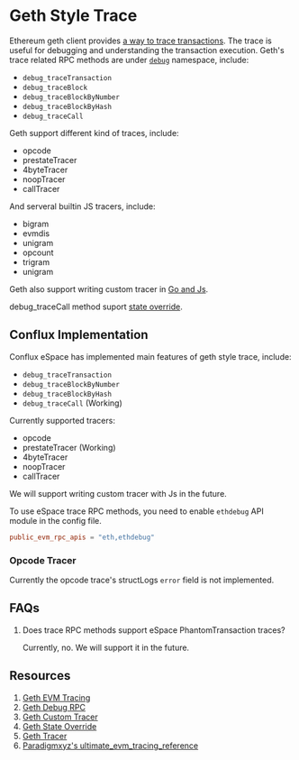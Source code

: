 # Geth Style Trace

Ethereum geth client provides [a way to trace transactions](https://geth.ethereum.org/docs/developers/evm-tracing). The trace is useful for debugging and understanding the transaction execution. Geth's trace related RPC methods are under [`debug`](https://geth.ethereum.org/docs/interacting-with-geth/rpc/ns-debug#debugtracetransaction) namespace, include:

- `debug_traceTransaction`
- `debug_traceBlock`
- `debug_traceBlockByNumber`
- `debug_traceBlockByHash`
- `debug_traceCall`

Geth support different kind of traces, include:

- opcode
- prestateTracer
- 4byteTracer
- noopTracer
- callTracer

And serveral builtin JS tracers, include:

- bigram
- evmdis
- unigram
- opcount
- trigram
- unigram

Geth also support writing custom tracer in [Go and Js](https://geth.ethereum.org/docs/developers/evm-tracing/custom-tracer).

debug_traceCall method suport [state override](https://geth.ethereum.org/docs/developers/evm-tracing/built-in-tracers#state-overrides).

## Conflux Implementation

Conflux eSpace has implemented main features of geth style trace, include:

- `debug_traceTransaction`
- `debug_traceBlockByNumber`
- `debug_traceBlockByHash`
- `debug_traceCall` (Working)

Currently supported tracers:

- opcode
- prestateTracer (Working)
- 4byteTracer
- noopTracer
- callTracer

We will support writing custom tracer with Js in the future.

To use eSpace trace RPC methods, you need to enable `ethdebug` API module in the config file.

```toml
public_evm_rpc_apis = "eth,ethdebug"
```

### Opcode Tracer

Currently the opcode trace's structLogs `error` field is not implemented.

## FAQs

1. Does trace RPC methods support eSpace PhantomTransaction traces?
    
    Currently, no. We will support it in the future.

## Resources

1. [Geth EVM Tracing](https://geth.ethereum.org/docs/developers/evm-tracing)
2. [Geth Debug RPC](https://geth.ethereum.org/docs/interacting-with-geth/rpc/ns-debug)
3. [Geth Custom Tracer](https://geth.ethereum.org/docs/developers/evm-tracing/custom-tracer)
4. [Geth State Override](https://geth.ethereum.org/docs/developers/evm-tracing/built-in-tracers#state-overrides)
5. [Geth Tracer](https://geth.ethereum.org/docs/developers/evm-tracing/built-in-tracers)
6. [Paradigmxyz's ultimate_evm_tracing_reference](https://github.com/paradigmxyz/ultimate_evm_tracing_reference)